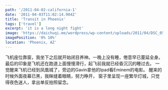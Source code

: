 ```yaml
---
path: '/2011-04-02-california-1'
date: '2011-04-03T11:02:14.904Z'
title: 'Transit in Phoenix'
tags: ['travel']
excerpt: 'it is a long night fight'
image: 'https://daichuqi.me/wordpress/wp-content/uploads/2011/04/DSC_0576.jpg'
imagePosition: '0% 10%'
location: 'Phoenix, AZ'
---
```


<p class="normal-article">
  飞机座位靠窗，我坐下之后就开始闭目养神。一晚上没有睡，倦意早已蔓延全身。
  最后的印象是飞机还在跑道上面慢慢滑行，起飞前我就已经昏沉沉的睡过去。
  一觉醒来飞机已经到凤凰城了，旁边的Gavin拿他的Ipad看Eminem的电影。
  醒来的时候外面夜幕已黑，我眯缝着眼睛，努力睁开，
  窗子里呈现一座繁华灯城，只觉得夜色迷人，拿出单反拍照留念。

</p>
